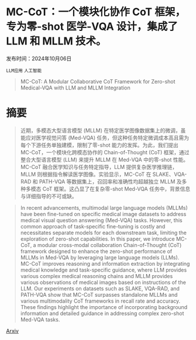 # MC-CoT：一个模块化协作 CoT 框架，专为零-shot 医学-VQA 设计，集成了 LLM 和 MLLM 技术。

发布时间：2024年10月06日

`LLM应用` `人工智能`

> MC-CoT: A Modular Collaborative CoT Framework for Zero-shot Medical-VQA with LLM and MLLM Integration

# 摘要

> 近期，多模态大型语言模型 (MLLM) 在特定医学图像数据集上的微调，虽能应对医学视觉问答 (Med-VQA) 任务，但这种任务特定微调成本高且需为每个下游任务单独建模，限制了零-shot 能力的发挥。为此，我们提出 MC-CoT，一个模块化跨模态协作的 Chain-of-Thought (CoT) 框架，通过整合大型语言模型 (LLM) 来提升 MLLM 在 Med-VQA 中的零-shot 性能。MC-CoT 融合医学知识与任务特定指导，LLM 提供复杂医学推理链，MLLM 则根据指令解读医学图像。实验显示，MC-CoT 在 SLAKE、VQA-RAD 和 PATH-VQA 等数据集上，召回率和准确性均超越独立 MLLM 及多种多模态 CoT 框架。这凸显了在复杂零-shot Med-VQA 任务中，背景信息与详细指导的不可或缺。

> In recent advancements, multimodal large language models (MLLMs) have been fine-tuned on specific medical image datasets to address medical visual question answering (Med-VQA) tasks. However, this common approach of task-specific fine-tuning is costly and necessitates separate models for each downstream task, limiting the exploration of zero-shot capabilities. In this paper, we introduce MC-CoT, a modular cross-modal collaboration Chain-of-Thought (CoT) framework designed to enhance the zero-shot performance of MLLMs in Med-VQA by leveraging large language models (LLMs). MC-CoT improves reasoning and information extraction by integrating medical knowledge and task-specific guidance, where LLM provides various complex medical reasoning chains and MLLM provides various observations of medical images based on instructions of the LLM. Our experiments on datasets such as SLAKE, VQA-RAD, and PATH-VQA show that MC-CoT surpasses standalone MLLMs and various multimodality CoT frameworks in recall rate and accuracy. These findings highlight the importance of incorporating background information and detailed guidance in addressing complex zero-shot Med-VQA tasks.

[Arxiv](https://arxiv.org/abs/2410.04521)